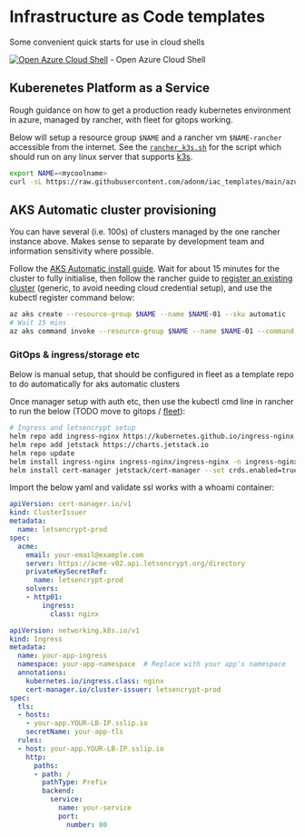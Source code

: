 # Infrastructure as Code templates

Some convenient quick starts for use in cloud shells

[![Open Azure Cloud Shell](https://aka.ms/deploytoazurebutton)](https://shell.azure.com/bash) - Open Azure Cloud Shell

## Kuberenetes Platform as a Service

Rough guidance on how to get a production ready kubernetes environment in azure, managed by rancher, with fleet for gitops working.

Below will setup a resource group `$NAME` and a rancher vm `$NAME-rancher` accessible from the internet. See the [`rancher_k3s.sh`](rancher_k3s.sh) for the script which should run on any linux server that supports [k3s](https://docs.k3s.io/installation/requirements#operating-systems).

```bash
export NAME=<mycoolname>
curl -sL https://raw.githubusercontent.com/adonm/iac_templates/main/azure_rancher_k3s.py | python3 - $NAME
```

## AKS Automatic cluster provisioning

You can have several (i.e. 100s) of clusters managed by the one rancher instance above. Makes sense to separate by development team and information sensitivity where possible.

Follow the [AKS Automatic install guide](https://learn.microsoft.com/en-us/azure/aks/learn/quick-kubernetes-automatic-deploy?pivots=azure-cli). Wait for about 15 minutes for the cluster to fully initialise, then follow the rancher guide to [register an existing cluster](https://ranchermanager.docs.rancher.com/how-to-guides/new-user-guides/kubernetes-clusters-in-rancher-setup/register-existing-clusters) (generic, to avoid needing cloud credential setup), and use the kubectl register command below:

```bash
az aks create --resource-group $NAME --name $NAME-01 --sku automatic
# Wait 15 mins
az aks command invoke --resource-group $NAME --name $NAME-01 --command "<kubectl-register-cmd-from-rancher>"
```

### GitOps & ingress/storage etc

Below is manual setup, that should be configured in fleet as a template repo to do automatically for aks automatic clusters

Once manager setup with auth etc, then use the kubectl cmd line in rancher to run the below (TODO move to gitops / [fleet](https://fleet.rancher.io)):

```bash
# Ingress and letsencrypt setup
helm repo add ingress-nginx https://kubernetes.github.io/ingress-nginx
helm repo add jetstack https://charts.jetstack.io
helm repo update
helm install ingress-nginx ingress-nginx/ingress-nginx -n ingress-nginx --create-namespace
helm install cert-manager jetstack/cert-manager --set crds.enabled=true -n cert-manager --create-namespace
```

Import the below yaml and validate ssl works with a whoami container:

```yaml
apiVersion: cert-manager.io/v1
kind: ClusterIssuer
metadata:
  name: letsencrypt-prod
spec:
  acme:
    email: your-email@example.com
    server: https://acme-v02.api.letsencrypt.org/directory
    privateKeySecretRef:
      name: letsencrypt-prod
    solvers:
    - http01:
        ingress:
          class: nginx
```

```yaml
apiVersion: networking.k8s.io/v1
kind: Ingress
metadata:
  name: your-app-ingress
  namespace: your-app-namespace  # Replace with your app's namespace
  annotations:
    kubernetes.io/ingress.class: nginx
    cert-manager.io/cluster-issuer: letsencrypt-prod
spec:
  tls:
  - hosts:
    - your-app.YOUR-LB-IP.sslip.io
    secretName: your-app-tls
  rules:
  - host: your-app.YOUR-LB-IP.sslip.io
    http:
      paths:
      - path: /
        pathType: Prefix
        backend:
          service:
            name: your-service
            port: 
              number: 80
```
